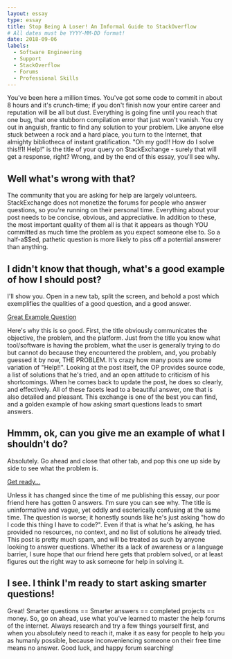 ```yaml
---
layout: essay
type: essay
title: Stop Being A Loser! An Informal Guide to StackOverflow
# All dates must be YYYY-MM-DD format!
date: 2018-09-06
labels:
  - Software Engineering
  - Support
  - StackOverflow
  - Forums
  - Professional Skills
---
```


You've been here a million times. You've got some code to commit in about 8 hours and it's crunch-time; if you don't finish now your
entire career and reputation will be all but dust. Everything is going fine until you reach that one bug, that one stubborn compilation
error that just won't vanish. You cry out in anguish, frantic to find any solution to your problem. Like anyone else stuck between a
rock and a hard place, you turn to the Internet, that almighty bibliotheca of instant gratification. "Oh my god!! How do I solve
this!!1! Help!" is the title of your query on StackExchange - surely that will get a response, right? Wrong, and by the end of this
essay, you'll see why.

## Well what's wrong with that?

The community that you are asking for help are largely volunteers. StackExchange does not monetize the forums for people who answer
questions, so you're running on their personal time. Everything about your post needs to be concise, obvious, and appreciative. In
addition to these, the most important quality of them all is that it appears as though YOU committed as much time the problem as you
expect someone else to. So a half-a$$ed, pathetic question is more likely to piss off a potential answerer than anything.

## I didn't know that though, what's a good example of how I should post?

I'll show you. Open in a new tab, split the screen, and behold a post which exemplifies the qualities of a good question, and a good
answer. 

[Great Example Question](https://stackoverflow.com/questions/51848999/collatz-conjecture-python-incorrect-output-above-2-trillion-only)

Here's why this is so good. First, the title obviously communicates the objective, the problem, and the platform. Just from the title
you know what tool/software is having the problem, what the user is generally trying to do but cannot do because they encountered the
problem, and, you probably guessed it by now, THE PROBLEM. It's crazy how many posts are some variation of "Help!!". Looking at the post
itself, the OP provides source code, a list of solutions that he's tried, and an open attitude to criticism of his shortcomings. When he
comes back to update the post, he does so clearly, and effectively. All of these facets lead to a beautiful answer, one that is also
detailed and pleasant. This exchange is one of the best you can find, and a golden example of how asking smart questions leads to smart
answers.

## Hmmm, ok, can you give me an example of what I shouldn't do?

Absolutely. Go ahead and close that other tab, and pop this one up side by side to see what the problem is.

[Get ready...](https://stackoverflow.com/questions/52215209/feature-creation-cucumber-tests)

Unless it has changed since the time of me publishing this essay, our poor friend here has gotten 0 answers. I'm sure you can see why.
The title is uninformative and vague, yet oddly and esoterically confusing at the same time. The question is worse; it honestly sounds
like he's just asking "how do I code this thing I have to code?". Even if that is what he's asking, he has provided no resources, no
context, and no list of solutions he already tried. This post is pretty much spam, and will be treated as such by anyone looking to
answer questions. Whether its a lack of awareness or a language barrier, I sure hope that our friend here gets that problem solved, or
at least figures out the right way to ask someone for help in solving it.

## I see. I think I'm ready to start asking smarter questions!

Great! Smarter questions == Smarter answers == completed projects == money. So, go on ahead, use what you've learned to master the help
forums of the internet. Always research and try a few things yourself first, and when you absolutely need to reach it, make it as easy
for people to help you as humanly possible, because inconveniencing someone on their free time means no answer. Good luck, and happy
forum searching!
